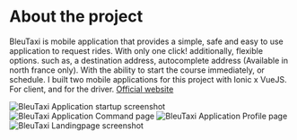 # **About the project**

BleuTaxi is mobile application that provides a simple, safe and easy to use application to request rides. With only one click! additionally, flexible options. such as, a destination address, autocomplete address (Available in north france only). With the ability to start the course immediately, or schedule.
I built two mobile applications for this project with Ionic x VueJS. For client, and for the driver.
[Official website](https://www.bleutaxi.com)

<img src="/projects/bleutaxi/img-1.png" alt="BleuTaxi Application startup screenshot" />
<img src="/projects/bleutaxi/img-2.png" alt="BleuTaxi Application Command page" />
<img src="/projects/bleutaxi/img-3.png" alt="BleuTaxi Application Profile page" />
<img src="/projects/bleutaxi/img-4.png" alt="BleuTaxi Landingpage screenshot" />
